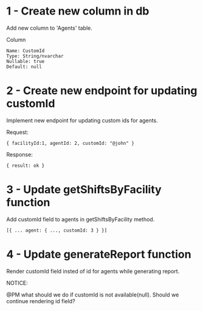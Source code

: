 # 1 - Create new column in db

Add new column to 'Agents' table.

Column

    Name: CustomId
    Type: String/nvarchar
    Nullable: true
    Default: null

# 2 - Create new endpoint for updating customId

Implement new endpoint for updating custom ids for agents.

Request: 

`{
    facilityId:1,
    agentId: 2,
    customId: "@john"
}`

Response: 

`
{
    result: ok
}
`

# 3 - Update getShiftsByFacility function

Add customId field to agents in getShiftsByFacility method.

`
[{
    ...
    agent: {
        ...,
        customId: 3
    }
}]
`

# 4 - Update generateReport function

Render customId field insted of id for agents while generating report.

NOTICE:

@PM what should we do if customId is not available(null). Should we continue rendering id field? 